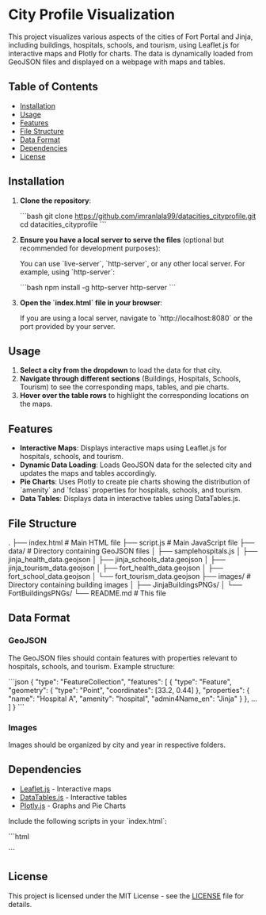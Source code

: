 
# City Profile Visualization

This project visualizes various aspects of the cities of Fort Portal and Jinja, including buildings, hospitals, schools, and tourism, using Leaflet.js for interactive maps and Plotly for charts. The data is dynamically loaded from GeoJSON files and displayed on a webpage with maps and tables.

## Table of Contents

- [Installation](#installation)
- [Usage](#usage)
- [Features](#features)
- [File Structure](#file-structure)
- [Data Format](#data-format)
- [Dependencies](#dependencies)
- [License](#license)

## Installation

1. **Clone the repository**:

   \`\`\`bash
   git clone https://github.com/imranlala99/datacities_cityprofile.git
   cd datacities_cityprofile
   \`\`\`

2. **Ensure you have a local server to serve the files** (optional but recommended for development purposes):

   You can use \`live-server\`, \`http-server\`, or any other local server. For example, using \`http-server\`:

   \`\`\`bash
   npm install -g http-server
   http-server
   \`\`\`

3. **Open the \`index.html\` file in your browser**:

   If you are using a local server, navigate to \`http://localhost:8080\` or the port provided by your server.

## Usage

1. **Select a city from the dropdown** to load the data for that city.
2. **Navigate through different sections** (Buildings, Hospitals, Schools, Tourism) to see the corresponding maps, tables, and pie charts.
3. **Hover over the table rows** to highlight the corresponding locations on the maps.

## Features

- **Interactive Maps**: Displays interactive maps using Leaflet.js for hospitals, schools, and tourism.
- **Dynamic Data Loading**: Loads GeoJSON data for the selected city and updates the maps and tables accordingly.
- **Pie Charts**: Uses Plotly to create pie charts showing the distribution of \`amenity\` and \`fclass\` properties for hospitals, schools, and tourism.
- **Data Tables**: Displays data in interactive tables using DataTables.js.

## File Structure

.
├── index.html          # Main HTML file
├── script.js           # Main JavaScript file
├── data/               # Directory containing GeoJSON files
│   ├── samplehospitals.js
│   ├── jinja_health_data.geojson
│   ├── jinja_schools_data.geojson
│   ├── jinja_tourism_data.geojson
│   ├── fort_health_data.geojson
│   ├── fort_school_data.geojson
│   └── fort_tourism_data.geojson
├── images/             # Directory containing building images
│   ├── JinjaBuildingsPNGs/
│   └── FortBuildingsPNGs/
└── README.md           # This file

## Data Format

### GeoJSON

The GeoJSON files should contain features with properties relevant to hospitals, schools, and tourism. Example structure:

\`\`\`json
{
    "type": "FeatureCollection",
    "features": [
        {
            "type": "Feature",
            "geometry": {
                "type": "Point",
                "coordinates": [33.2, 0.44]
            },
            "properties": {
                "name": "Hospital A",
                "amenity": "hospital",
                "admin4Name_en": "Jinja"
            }
        },
        ...
    ]
}
\`\`\`

### Images

Images should be organized by city and year in respective folders.

## Dependencies

- [Leaflet.js](https://leafletjs.com/) - Interactive maps
- [DataTables.js](https://datatables.net/) - Interactive tables
- [Plotly.js](https://plotly.com/javascript/) - Graphs and Pie Charts

Include the following scripts in your \`index.html\`:

\`\`\`html
<script src="https://unpkg.com/leaflet@1.7.1/dist/leaflet.js"></script>
<script src="https://code.jquery.com/jquery-3.5.1.min.js"></script>
<script src="https://cdn.datatables.net/1.11.5/js/jquery.dataTables.min.js"></script>
<script src="https://cdn.plot.ly/plotly-latest.min.js"></script>
\`\`\`

## License

This project is licensed under the MIT License - see the [LICENSE](LICENSE) file for details.

